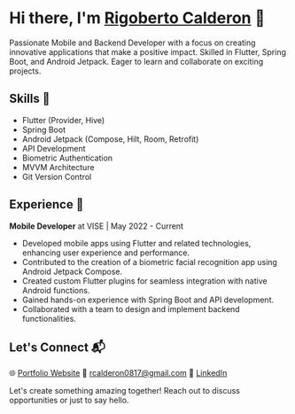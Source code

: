 # Hi there, I'm [Rigoberto Calderon](https://calderonrigoberto.github.io/calderondev/) 👋

Passionate Mobile and Backend Developer with a focus on creating innovative applications that make a positive impact. Skilled in Flutter, Spring Boot, and Android Jetpack. Eager to learn and collaborate on exciting projects.

## Skills 🚀

- Flutter (Provider, Hive)
- Spring Boot
- Android Jetpack (Compose, Hilt, Room, Retrofit) 
- API Development
- Biometric Authentication
- MVVM Architecture
- Git Version Control

## Experience 🌟

**Mobile Developer** at VISE | May 2022 - Current
- Developed mobile apps using Flutter and related technologies, enhancing user experience and performance.
- Contributed to the creation of a biometric facial recognition app using Android Jetpack Compose.
- Created custom Flutter plugins for seamless integration with native Android functions.
- Gained hands-on experience with Spring Boot and API development.
- Collaborated with a team to design and implement backend functionalities.

## Let's Connect 📬

🌐 [Portfolio Website](https://calderonrigoberto.github.io/calderondev/)
📧 rcalderon0817@gmail.com
📱 [LinkedIn](https://www.linkedin.com/in/calderonrigoberto/)

Let's create something amazing together! Reach out to discuss opportunities or just to say hello.


